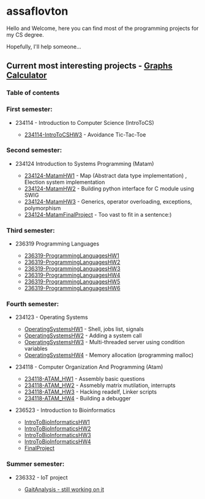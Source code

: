 # assaflovton
Hello and Welcome, here you can find most of the programming projects for my CS degree.

Hopefully, I'll help someone...

## Current most interesting projects - [Graphs Calculator](https://github.com/assaflovton/234124-MatamFinalProject.git) 



### Table of contents


### First semester:

- 234114 - Introduction to Computer Science (IntroToCS)

  - [234114-IntroToCSHW3](https://github.com/assaflovton/234114-IntroToCSHW3) - Avoidance Tic-Tac-Toe

### Second semester:

- 234124 Introduction to Systems Programming (Matam)

  - [234124-MatamHW1](https://github.com/assaflovton/234124-MatamHW1) - Map (Abstract data type implementation) , Election system implementation 
  - [234124-MatamHW2](https://github.com/assaflovton/234124-MatamHW2) - Building python interface for C module using SWIG
  - [234124-MatamHW3](https://github.com/assaflovton/234124-MatamHW3) - Generics, operator overloading, exceptions, polymorphism  
  - [234124-MatamFinalProject](https://github.com/assaflovton/234124-MatamFinalProject) - Too vast to fit in a sentence:)

### Third semester:

- 236319 Programming Languages

  - [236319-ProgrammingLanguagesHW1](https://github.com/assaflovton/236319-ProgrammingLanguagesHW1) 
  - [236319-ProgrammingLanguagesHW2](https://github.com/assaflovton/236319-ProgrammingLanguagesHW2) 
  - [236319-ProgrammingLanguagesHW3](https://github.com/assaflovton/236319-ProgrammingLanguagesHW3)
  - [236319-ProgrammingLanguagesHW4](https://github.com/assaflovton/236319-ProgrammingLanguagesHW4)
  - [236319-ProgrammingLanguagesHW5](https://github.com/assaflovton/236319-ProgrammingLanguagesHW5)
  - [236319-ProgrammingLanguagesHW6](https://github.com/assaflovton/236319-ProgrammingLanguagesHW6)

### Fourth semester:

- 234123 - Operating Systems

  - [OperatingSystemsHW1](https://github.com/assaflovton/OperatingSystemsHW1) - Shell, jobs list, signals
  - [OperatingSystemsHW2](https://github.com/assaflovton/OperatingSystemsHW2) - Adding a system call
  - [OperatingSystemsHW3](https://github.com/assaflovton/OperatingSystemsHW3) - Multi-threaded server using condition variables
  - [OperatingSystemsHW4](https://github.com/assaflovton/OperatingSystemsHW4) - Memory allocation (programming malloc)
  
- 234118 - Computer Organization And Programming (Atam)

  - [234118-ATAM_HW1](https://github.com/assaflovton/234118-ATAM_HW1) - Assembly basic questions
  - [234118-ATAM_HW2](https://github.com/assaflovton/234118-ATAM_HW2) - Assmebly matrix mutilation, interrupts 
  - [234118-ATAM_HW3](https://github.com/assaflovton/234118-ATAM_HW3) - Hacking readelf, Linker scripts
  - [234118-ATAM_HW4](https://github.com/assaflovton/234118-ATAM_HW4) - Building a debugger

- 236523 - Introduction to Bioinformatics

  - [IntroToBioInformaticsHW1](https://github.com/assaflovton/IntroToBioInformaticsHW1)
  - [IntroToBioInformaticsHW2](https://github.com/assaflovton/IntroToBioInformaticsHW2)
  - [IntroToBioInformaticsHW3](https://github.com/assaflovton/IntroToBioInformaticsHW3)
  - [IntroToBioInformaticsHW4](https://github.com/assaflovton/IntroToBioInformaticsHW4)
  - [FinalProject](https://github.com/assaflovton/IntroToBioInformaticsHW1)

### Summer semester:

- 236332 - IoT project

  - [GaitAnalysis - still working on it](https://github.com/assaflovton/GaitAnalysis)

